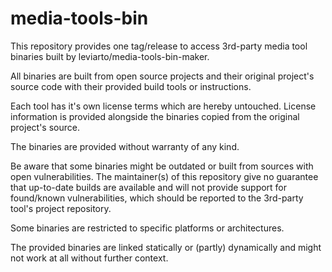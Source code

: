 # media-tools-bin

This repository provides one tag/release to access 3rd-party media tool binaries built by leviarto/media-tools-bin-maker.

All binaries are built from open source projects and their original project's source code with their provided build tools or instructions.

Each tool has it's own license terms which are hereby untouched. License information is provided alongside the binaries copied from the original project's source.

The binaries are provided without warranty of any kind. 

Be aware that some binaries might be outdated or built from sources with open vulnerabilities. 
The maintainer(s) of this repository give no guarantee that up-to-date builds are available and will not provide support for found/known vulnerabilities, which should be reported to the 3rd-party tool's project repository.

Some binaries are restricted to specific platforms or architectures. 

The provided binaries are linked statically or (partly) dynamically and might not work at all without further context.

